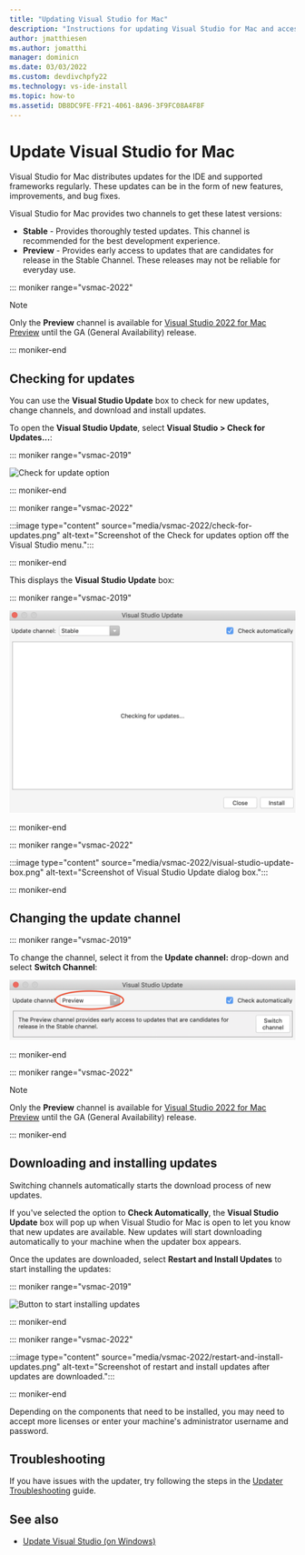 ```yaml
---
title: "Updating Visual Studio for Mac"
description: "Instructions for updating Visual Studio for Mac and accessing preview releases."
author: jmatthiesen
ms.author: jomatthi
manager: dominicn
ms.date: 03/03/2022
ms.custom: devdivchpfy22
ms.technology: vs-ide-install
ms.topic: how-to
ms.assetid: DB8DC9FE-FF21-4061-8A96-3F9FC08A4F8F
---
```


# Update Visual Studio for Mac

Visual Studio for Mac distributes updates for the IDE and supported frameworks regularly. These updates can be in the form of new features, improvements, and bug fixes.

Visual Studio for Mac provides two channels to get these latest versions:

* **Stable** - Provides thoroughly tested updates. This channel is recommended for the best development experience.
* **Preview** - Provides early access to updates that are candidates for release in the Stable Channel. These releases may not be reliable for everyday use.

::: moniker range="vsmac-2022"

> [!NOTE]
> Only the **Preview** channel is available for [Visual Studio 2022 for Mac Preview](https://visualstudio.microsoft.com/vs/mac/preview/) until the GA (General Availability) release.

::: moniker-end

## Checking for updates

You can use the **Visual Studio Update** box to check for new updates, change channels, and download and install updates.

To open the **Visual Studio Update**, select **Visual Studio > Check for Updates...**:

::: moniker range="vsmac-2019"

![Check for update option](media/update-image1.png)

::: moniker-end

::: moniker range="vsmac-2022"

:::image type="content" source="media/vsmac-2022/check-for-updates.png" alt-text="Screenshot of the Check for updates option off the Visual Studio menu.":::

::: moniker-end

This displays the **Visual Studio Update** box:

::: moniker range="vsmac-2019"

![updater box](media/update-image2.png)

::: moniker-end

::: moniker range="vsmac-2022"

:::image type="content" source="media/vsmac-2022/visual-studio-update-box.png" alt-text="Screenshot of Visual Studio Update dialog box.":::

::: moniker-end

## Changing the update channel

::: moniker range="vsmac-2019"

To change the channel, select it from the **Update channel:** drop-down and select **Switch Channel**:

![Change Channel drop-down](media/update-image3.png)

::: moniker-end

::: moniker range="vsmac-2022"

> [!NOTE]
> Only the **Preview** channel is available for [Visual Studio 2022 for Mac Preview](https://visualstudio.microsoft.com/vs/mac/preview/) until the GA (General Availability) release.

::: moniker-end

## Downloading and installing updates

Switching channels automatically starts the download process of new updates.

If you've selected the option to **Check Automatically**, the **Visual Studio Update** box will pop up when Visual Studio for Mac is open to let you know that new updates are available. New updates will start downloading automatically to your machine when the updater box appears.

Once the updates are downloaded, select **Restart and Install Updates** to start installing the updates:

::: moniker range="vsmac-2019"

![Button to start installing updates](media/update-image4.png)

::: moniker-end

::: moniker range="vsmac-2022"

:::image type="content" source="media/vsmac-2022/restart-and-install-updates.png" alt-text="Screenshot of restart and install updates after updates are downloaded.":::

::: moniker-end

Depending on the components that need to be installed, you may need to accept more licenses or enter your machine's administrator username and password.

## Troubleshooting

If you have issues with the updater, try following the steps in the [Updater Troubleshooting](updater-troubleshooting.md) guide.

## See also

- [Update Visual Studio (on Windows)](/visualstudio/install/update-visual-studio)
